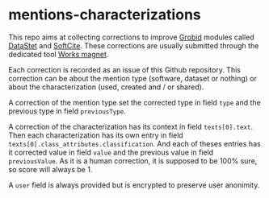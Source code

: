 # mentions-characterizations

This repo aims at collecting corrections to improve [Grobid](https://github.com/kermitt2/grobid) modules called [DataStet](https://github.com/kermitt2/datastet) and [SoftCite](https://github.com/softcite).
These corrections are usually submitted through the dedicated tool [Works magnet](https://github.com/dataesr/works-magnet/).

Each correction is recorded as an issue of this Github repository. This correction can be about the mention type (software, dataset or nothing) or about the characterization (used, created and / or shared).

A correction of the mention type set the corrected type in field `type` and the previous type in field `previousType`.

A correction of the characterization has its context in field `texts[0].text`. Then each characterization has its own entry in field `texts[0].class_attributes.classification`. And each of theses entries has it corrected value in field `value` and the previous value in field `previousValue`. As it is a human correction, it is supposed to be 100% sure, so score will always be 1.

A `user` field is always provided but is encrypted to preserve user anonimity.
